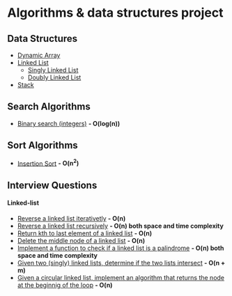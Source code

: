 # Algorithms & data structures project

## Data Structures
- [Dynamic Array](./src/main/c/algorithms/datastructures/dynamic-array/dynamic-array.c)	 
- [Linked List](./src/main/c/algorithms/datastructures/linked-list)
	- [Singly Linked List](./src/main/c/algorithms/datastructures/linked-list/linked-list.c)
	- [Doubly Linked List](./src/main/c/algorithms/datastructures/linked-list/doubly-linked-list.c)
- [Stack](./src/main/c/algorithms/datastructures/stack/stack.c)

## Search Algorithms
- [Binary search (integers)](./src/main/c/algorithms/search/binary-search.c) **- O(log(n))**

## Sort Algorithms
- [Insertion Sort](./src/main/c/algorithms/sort/insertion-sort.c) **- O(n<sup>2</sup>)**

## Interview Questions
#### Linked-list
- [Reverse a linked list iterativetly](./src/main/c/algorithms/interview-questions/linked-list/reverse-linked-list-iterative-method.c) **- O(n)**
- [Reverse a linked list recursively](./src/main/c/algorithms/interview-questions/linked-list/reverse-linked-list-recursive-method.c) **- O(n) both space and time complexity**
- [Return kth to last element of a linked list](./src/main/c/algorithms/interview-questions/linked-list/kth-to-last.c) **- O(n)**
- [Delete the middle node of a linked list](./src/main/c/algorithms/interview-questions/linked-list/delete-middle-node.c) **- O(n)** 
- [Implement a function to check if a linked list is a palindrome](./src/main/c/algorithms/interview-questions/linked-list/is-palindrome.c) **- O(n) both space and time complexity**
- [Given two (singly) linked lists, determine if the two lists intersect](./src/main/c/algorithms/interview-questions/linked-list/intersect.c) **- O(n + m)**
- [Given a circular linked list, implement an algorithm that returns the node at the beginnig of the loop](./src/main/c/algorithms/interview-questions/linked-list/loop-detection.c) **- O(n)**